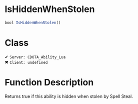 # IsHiddenWhenStolen
```js	
bool IsHiddenWhenStolen()
```
# Class
✔ `Server: CDOTA_Ability_Lua`  
✖ `Client: undefined`  

# Function Description
Returns true if this ability is hidden when stolen by Spell Steal.
